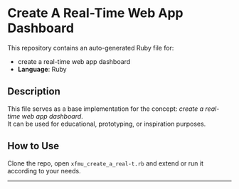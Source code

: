 # Create A Real-Time Web App Dashboard

This repository contains an auto-generated Ruby file for:

- create a real-time web app dashboard
- **Language**: Ruby

## Description

This file serves as a base implementation for the concept: *create a real-time web app dashboard*.  
It can be used for educational, prototyping, or inspiration purposes.

## How to Use

Clone the repo, open `xfmu_create_a_real-t.rb` and extend or run it according to your needs.

---


